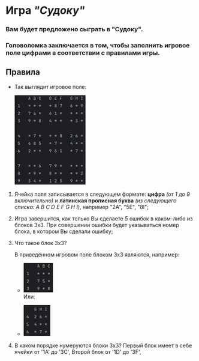 # Игра *"Судоку"*

### Вам будет предложено сыграть в "Судоку".

### Головоломка заключается в том, чтобы заполнить игровое поле цифрами в соответствии с правилами игры.

## **Правила**

- Так выглядит игровое поле:

   ![example](ex1.png)

1) Ячейка поля записывается в следующем формате:
   **цифра** _(от 1 до 9 включительно)_ и **латинская прописная буква** _(из следующего списка: A B C D E F G H I)_,
   например "2A", "5E", "8I";

2) Игра завершится, как только Вы сделаете 5 ошибок в каком-либо из блоков 3х3.
   При совершении ошибки будет указываться номер блока, в котором Вы сделали ошибку;

3) Что такое блок 3х3?
 
   В приведённом игровом поле блоком 3х3 являются, например:

   - ![example2](ex2.png)  
      Или:

   -    ![example3](ex3.png)

4) В каком порядке нумеруются блоки 3х3?
Первый блок имеет в себе ячейки от '1A' до '3C', 
Второй блок от '1D' до '3F',
